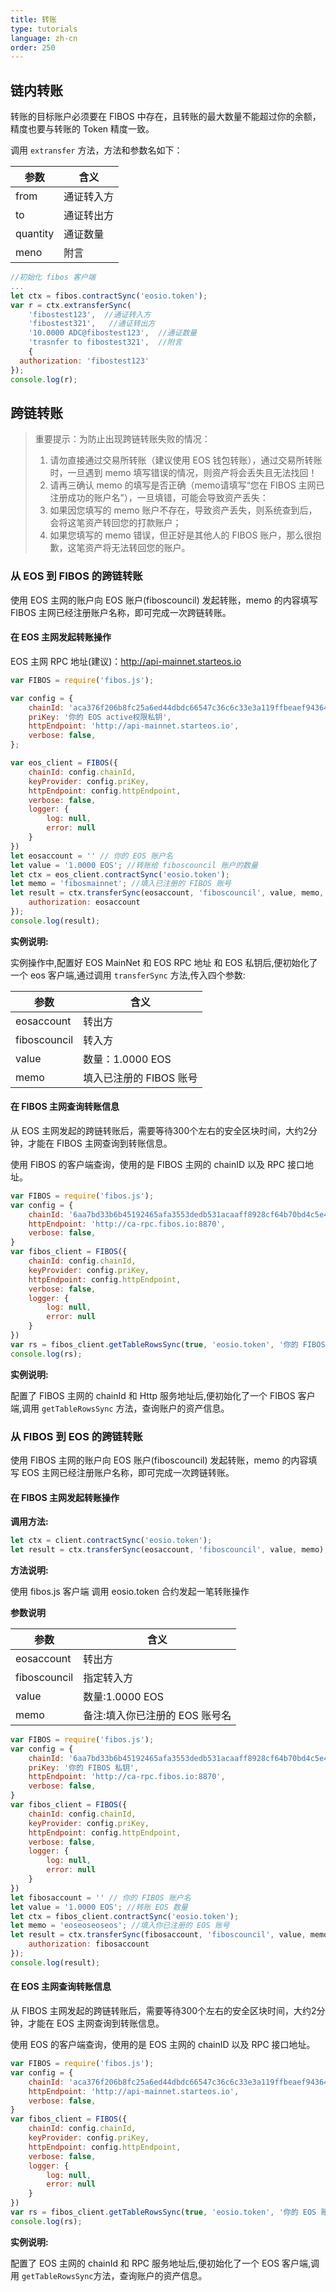 ```yaml
---
title: 转账
type: tutorials
language: zh-cn
order: 250
---
```


## 链内转账

转账的目标账户必须要在 FIBOS 中存在，且转账的最大数量不能超过你的余额，精度也要与转账的 Token 精度一致。

调用 `extransfer` 方法，方法和参数名如下：

| 参数     | 含义       |
| -------- | ---------- |
| from     | 通证转入方 |
| to       | 通证转出方 |
| quantity | 通证数量   |
| meno     | 附言       |

```javascript
//初始化 fibos 客户端
...
let ctx = fibos.contractSync('eosio.token');
var r = ctx.extransferSync(
    'fibostest123',  //通证转入方
    'fibostest321',   //通证转出方
    '10.0000 ADC@fibostest123',  //通证数量
    'trasnfer to fibostest321',  //附言
    {
  authorization: 'fibostest123'
});
console.log(r);
```



## 跨链转账


>重要提示：为防止出现跨链转账失败的情况：
>1. 请勿直接通过交易所转账（建议使用 EOS 钱包转账），通过交易所转账时，一旦遇到 memo 填写错误的情况，则资产将会丢失且无法找回！
>2. 请再三确认 memo 的填写是否正确（memo请填写“您在 FIBOS 主网已注册成功的账户名”），一旦填错，可能会导致资产丢失：
>3. 如果因您填写的 memo 账户不存在，导致资产丢失，则系统查到后，会将这笔资产转回您的打款账户；
>4. 如果您填写的 memo 错误，但正好是其他人的 FIBOS 账户，那么很抱歉，这笔资产将无法转回您的账户。

### 从 EOS 到 FIBOS 的跨链转账

使用 EOS 主网的账户向 EOS 账户(fiboscouncil) 发起转账，memo 的内容填写 FIBOS 主网已经注册账户名称，即可完成一次跨链转账。

#### 在 EOS 主网发起转账操作

EOS 主网 RPC 地址(建议)：http://api-mainnet.starteos.io

```javascript
var FIBOS = require('fibos.js');

var config = {
    chainId: 'aca376f206b8fc25a6ed44dbdc66547c36c6c33e3a119ffbeaef943642f0e906',
    priKey: '你的 EOS active权限私钥',
    httpEndpoint: 'http://api-mainnet.starteos.io',
    verbose: false,
};

var eos_client = FIBOS({
    chainId: config.chainId,
    keyProvider: config.priKey,
    httpEndpoint: config.httpEndpoint,
    verbose: false,
    logger: {
        log: null,
        error: null
    }
})
let eosaccount = '' // 你的 EOS 账户名
let value = '1.0000 EOS'; //转账给 fiboscouncil 账户的数量
let ctx = eos_client.contractSync('eosio.token');
let memo = 'fibosmainnet'; //填入已注册的 FIBOS 账号
let result = ctx.transferSync(eosaccount, 'fiboscouncil', value, memo, {
    authorization: eosaccount
});
console.log(result);
```

**实例说明:**

实例操作中,配置好 EOS MainNet 和 EOS RPC 地址 和 EOS 私钥后,便初始化了一个 eos 客户端,通过调用 `transferSync` 方法,传入四个参数:

| 参数           | 含义                     |
| -------------- | ------------------------ |
| eosaccount     | 转出方                   |
| fiboscouncil   | 转入方                  |
| value          | 数量：1.0000 EOS         |
| memo           | 填入已注册的 FIBOS 账号 |

#### 在 FIBOS 主网查询转账信息

从 EOS 主网发起的跨链转账后，需要等待300个左右的安全区块时间，大约2分钟，才能在 FIBOS 主网查询到转账信息。

使用 FIBOS 的客户端查询，使用的是 FIBOS 主网的 chainID 以及 RPC 接口地址。


```javascript
var FIBOS = require('fibos.js');
var config = {
    chainId: '6aa7bd33b6b45192465afa3553dedb531acaaff8928cf64b70bd4c5e49b7ec6a',
    httpEndpoint: 'http://ca-rpc.fibos.io:8870',
    verbose: false,
}
var fibos_client = FIBOS({
    chainId: config.chainId,
    keyProvider: config.priKey,
    httpEndpoint: config.httpEndpoint,
    verbose: false,
    logger: {
        log: null,
        error: null
    }
})
var rs = fibos_client.getTableRowsSync(true, 'eosio.token', '你的 FIBOS 账户名', 'accounts');
console.log(rs);
```

**实例说明:**

配置了 FIBOS 主网的 chainId 和 Http 服务地址后,便初始化了一个 FIBOS 客户端,调用 `getTableRowsSync` 方法，查询账户的资产信息。

### 从 FIBOS 到 EOS 的跨链转账

使用 FIBOS 主网的账户向 EOS 账户(fiboscouncil) 发起转账，memo 的内容填写 EOS 主网已经注册账户名称，即可完成一次跨链转账。

#### 在 FIBOS 主网发起转账操作

**调用方法:**

```javascript
let ctx = client.contractSync('eosio.token');
let result = ctx.transferSync(eosaccount, 'fiboscouncil', value, memo);
```

**方法说明:**

使用 fibos.js 客户端 调用 eosio.token 合约发起一笔转账操作

**参数说明**

| 参数           | 含义                   |
| -------------- | ---------------------- |
| eosaccount     | 转出方                 |
| fiboscouncil   | 指定转入方             |
| value          | 数量:1.0000 EOS        |
| memo           | 备注:填入你已注册的 EOS 账号名 |


```javascript
var FIBOS = require('fibos.js');
var config = {
    chainId: '6aa7bd33b6b45192465afa3553dedb531acaaff8928cf64b70bd4c5e49b7ec6a',
    priKey: '你的 FIBOS 私钥',
    httpEndpoint: 'http://ca-rpc.fibos.io:8870',
    verbose: false,
}
var fibos_client = FIBOS({
    chainId: config.chainId,
    keyProvider: config.priKey,
    httpEndpoint: config.httpEndpoint,
    verbose: false,
    logger: {
        log: null,
        error: null
    }
})
let fibosaccount = '' // 你的 FIBOS 账户名
let value = '1.0000 EOS'; //转账 EOS 数量
let ctx = fibos_client.contractSync('eosio.token');
let memo = 'eoseoseoseos'; //填入你已注册的 EOS 账号
let result = ctx.transferSync(fibosaccount, 'fiboscouncil', value, memo, {
    authorization: fibosaccount
});
console.log(result);
```

#### 在 EOS 主网查询转账信息

从 FIBOS 主网发起的跨链转账后，需要等待300个左右的安全区块时间，大约2分钟，才能在 EOS 主网查询到转账信息。

使用 EOS 的客户端查询，使用的是 EOS 主网的 chainID 以及 RPC 接口地址。

```javascript
var FIBOS = require('fibos.js');
var config = {
    chainId: 'aca376f206b8fc25a6ed44dbdc66547c36c6c33e3a119ffbeaef943642f0e906',
    httpEndpoint: 'http://api-mainnet.starteos.io',
    verbose: false,
}
var fibos_client = FIBOS({
    chainId: config.chainId,
    keyProvider: config.priKey,
    httpEndpoint: config.httpEndpoint,
    verbose: false,
    logger: {
        log: null,
        error: null
    }
})
var rs = fibos_client.getTableRowsSync(true, 'eosio.token', '你的 EOS 账户名', 'accounts');
console.log(rs);
```


**实例说明:**

配置了 EOS 主网的 chainId 和 RPC 服务地址后,便初始化了一个 EOS 客户端,调用 `getTableRowsSync`方法，查询账户的资产信息。
